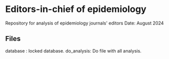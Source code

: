 # Editors-in-chief of epidemiology 
Repository for analysis of epidemiology journals' editors
Date: August 2024

## Files
database : locked database. 
do_analysis: Do file with all analysis.
